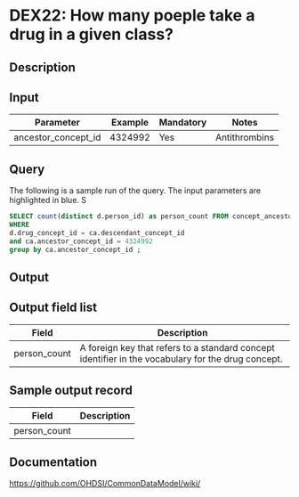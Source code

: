 # DEX22: How many poeple take a drug in a given class?

## Description
## Input

|  Parameter |  Example |  Mandatory |  Notes |
| --- | --- | --- | --- |
| ancestor_concept_id | 4324992 |  Yes | Antithrombins | 

## Query
The following is a sample run of the query. The input parameters are highlighted in  blue. S

```sql
SELECT count(distinct d.person_id) as person_count FROM concept_ancestor ca, drug_exposure d 
WHERE 
d.drug_concept_id = ca.descendant_concept_id 
and ca.ancestor_concept_id = 4324992
group by ca.ancestor_concept_id ;
```

## Output

## Output field list

|  Field |  Description |
| --- | --- | 
| person_count | A foreign key that refers to a standard concept identifier in the vocabulary for the drug concept. |

## Sample output record

|  Field |  Description |
| --- | --- | 
| person_count |   |

## Documentation
https://github.com/OHDSI/CommonDataModel/wiki/
